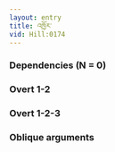 ```yaml
---
layout: entry
title: འཁྱོར་
vid: Hill:0174
---
```

### Dependencies (N = 0)


### Overt 1-2


### Overt 1-2-3


### Oblique arguments
